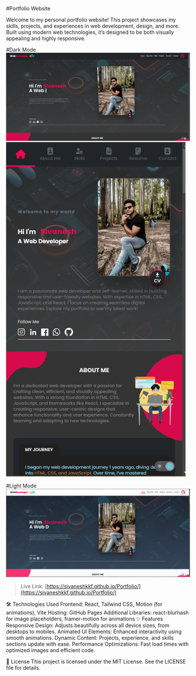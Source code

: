 #Portfolio Website

Welcome to my personal portfolio website! This project showcases my skills, projects, and experiences in web development, design, and more. Built using modern web technologies, it’s designed to be both visually appealing and highly responsive.

#Dark Mode
![Dark mode](image.png) ![""](image-1.png)

#Light Mode
![Light mode](image-2.png)

> Live Link: [https://sivaneshkkf.github.io/Portfolio/](https://sivaneshkkf.github.io/Portfolio/)

🛠️ Technologies Used
Frontend: React, Tailwind CSS, Motion (for animations), Vite
Hosting: GitHub Pages
Additional Libraries: react-blurhash for image placeholders, framer-motion for animations
✨ Features
Responsive Design: Adjusts beautifully across all device sizes, from desktops to mobiles.
Animated UI Elements: Enhanced interactivity using smooth animations.
Dynamic Content: Projects, experience, and skills sections update with ease.
Performance Optimizations: Fast load times with optimized images and efficient code.

📄 License
This project is licensed under the MIT License. See the LICENSE file for details.

